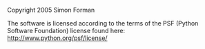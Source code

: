 Copyright 2005 Simon Forman

The software is licensed according to the terms of the PSF (Python Software Foundation) license found here: http://www.python.org/psf/license/
